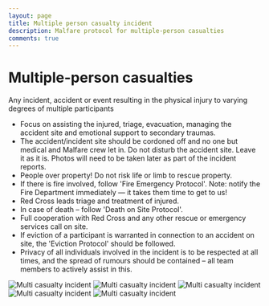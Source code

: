 ```yaml
---
layout: page
title: Multiple person casualty incident
description: Malfare protocol for multiple-person casualties
comments: true
---
```

# Multiple-person casualties

Any incident, accident or event resulting in the physical injury
to varying degrees of multiple participants

- Focus on assisting the injured, triage, evacuation, managing the
    accident site and emotional support to secondary traumas.
- The accident/incident site should be cordoned off and no one but
    medical and Malfare crew let in. Do not disturb the accident site.
    Leave it as it is. Photos will need to be taken later as part of
    the incident reports.
- People over property! Do not risk life or limb to rescue property.
- If there is fire involved, follow 'Fire Emergency Protocol'. Note:
    notify the Fire Department immediately &mdash; it takes them time
    to get to us!
- Red Cross leads triage and treatment of injured.
- In case of death &ndash; follow 'Death on Site Protocol'.
- Full cooperation with Red Cross and any other rescue or emergency
    services call on site.
- If eviction of a participant is warranted in connection to an
    accident on site, the 'Eviction Protocol' should be followed.
- Privacy of all individuals involved in the incident is to be
    respected at all times, and the spread of rumours should be
    contained &ndash; all team members to actively assist in this.


![Multi casualty incident](img/mcic-1.png "multi-person casualty incident 1")
![Multi casualty incident](img/mcic-2.png "multi-person casualty incident 2")
![Multi casualty incident](img/mcic-3.png "multi-person casualty incident 3")
![Multi casualty incident](img/mcic-4.png "multi-person casualty incident 4")
![Multi casualty incident](img/mcic-5.png "multi-person casualty incident 5")

­­­

